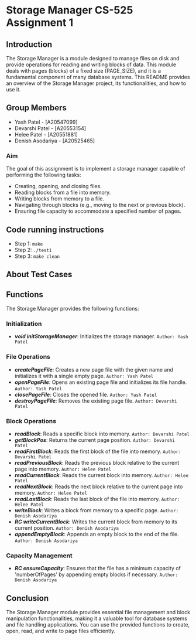 # Storage Manager CS-525 Assignment 1

## Introduction
The Storage Manager is a module designed to manage files on disk and provide operations for reading and writing blocks of data. This module deals with pages (blocks) of a fixed size (PAGE_SIZE), and it is a fundamental component of many database systems. This README provides an overview of the Storage Manager project, its functionalities, and how to use it.

## Group Members

- Yash Patel - [A20547099]
- Devarshi Patel - [A20553154]
- Helee Patel - [A20551881]
- Denish Asodariya - [A20525465]

### Aim
The goal of this assignment is to implement a storage manager capable of performing the following tasks:
- Creating, opening, and closing files.
- Reading blocks from a file into memory.
- Writing blocks from memory to a file.
- Navigating through blocks (e.g., moving to the next or previous block).
- Ensuring file capacity to accommodate a specified number of pages.

## Code running instructions
- Step 1: `make`
- Step 2: `./test1`
- Step 3: `make clean`

## About Test Cases

## Functions
The Storage Manager provides the following functions:

### Initialization
- ***void initStorageManager***: Initializes the storage manager.  `Author: Yash Patel`

### File Operations
- ***createPageFile***: Creates a new page file with the given name and initializes it with a single empty page.  `Author: Yash Patel`
- ***openPageFile***: Opens an existing page file and initializes its file handle.  `Author: Yash Patel`
- ***closePageFile***: Closes the opened file.  `Author: Yash Patel`
- ***destroyPageFile***: Removes the existing page file.  `Author: Devarshi Patel`

### Block Operations
- ***readBlock***: Reads a specific block into memory.  `Author: Devarshi Patel`
- ***getBlockPos***: Returns the current page position.  `Author: Devarshi Patel`
- ***readFirstBlock***: Reads the first block of the file into memory.  `Author: Devarshi Patel`
- ***readPreviousBlock***: Reads the previous block relative to the current page into memory.  `Author: Helee Patel`
- ***readCurrentBlock***: Reads the current block into memory.  `Author: Helee Patel`
- ***readNextBlock***: Reads the next block relative to the current page into memory.  `Author: Helee Patel`
- ***readLastBlock***: Reads the last block of the file into memory.  `Author: Helee Patel`
- ***writeBlock***: Writes a block from memory to a specific page.  `Author: Denish Asodariya`
- ***RC writeCurrentBlock***: Writes the current block from memory to its current position.  `Author: Denish Asodariya`
- ***appendEmptyBlock***: Appends an empty block to the end of the file.  `Author: Denish Asodariya`

### Capacity Management
- ***RC ensureCapacity***: Ensures that the file has a minimum capacity of 'numberOfPages' by appending empty blocks if necessary.  `Author: Denish Asodariya`

## Conclusion
The Storage Manager module provides essential file management and block manipulation functionalities, making it a valuable tool for database systems and file handling applications. You can use the provided functions to create, open, read, and write to page files efficiently.